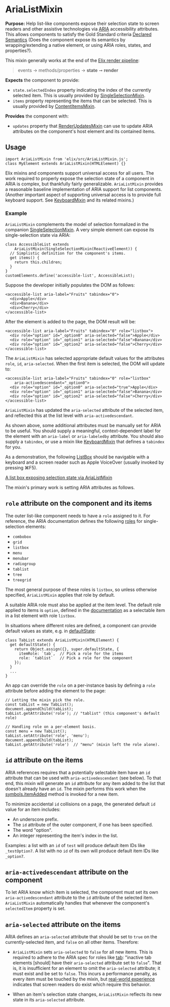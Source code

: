 # AriaListMixin

**Purpose:** Help list-like components expose their selection state to screen readers and other assistive technologies via [ARIA](https://developer.mozilla.org/en-US/docs/Web/Accessibility/ARIA) accessibility attributes. This allows components to satisfy the Gold Standard criteria [Declared Semantics](https://github.com/webcomponents/gold-standard/wiki/Declared-Semantics)
(Does the component expose its semantics by wrapping/extending a native element, or using ARIA roles, states, and properties?).

This mixin generally works at the end of the [Elix render pipeline](/documentation#elix-render-pipeline):

> events → methods/properties → **state** ➞ **render**

**Expects** the component to provide:
* `state.selectedIndex` property indicating the index of the currently selected item. This is usually provided by [SingleSelectionMixin](SingleSelectionMixin).
* `items` property representing the items that can be selected. This is usually provided by [ContentItemsMixin](ContentItemsMixin).

**Provides** the component with:
* `updates` property that [RenderUpdatesMixin](RenderUpdatesMixin) can use to update ARIA attributes on the component's host element and its contained items.


## Usage

    import AriaListMixin from 'elix/src/AriaListMixin.js';
    class MyElement extends AriaListMixin(HTMLElement) {}

Elix mixins and components support universal access for all users. The work required to properly expose the selection state of a component in ARIA is complex, but thankfully fairly generalizable. `AriaListMixin` provides a reasonable baseline implementation of ARIA support for list components. (Another important aspect of supporting universal access is to provide full keyboard support. See [KeyboardMixin](KeyboardMixin) and its related mixins.)


### Example

`AriaListMixin` complements the model of selection formalized in the companion [SingleSelectionMixin](SingleSelectionMixin). A very simple element can expose its single-selection state via ARIA:

    class AccessibleList extends
        AriaListMixin(SingleSelectionMixin(ReactiveElement)) {
      // Simplistic definition for the component's items.
      get items() {
        return this.children;
      }
    }
    customElements.define('accessible-list', AccessibleList);

Suppose the developer initially populates the DOM as follows:

    <accessible-list aria-label="Fruits" tabindex="0">
      <div>Apple</div>
      <div>Banana</div>
      <div>Cherry</div>
    </accessible-list>

After the element is added to the page, the DOM result will be:

    <accessible-list aria-label="Fruits" tabindex="0" role="listbox">
      <div role="option" id="_option0" aria-selected="false">Apple</div>
      <div role="option" id="_option1" aria-selected="false">Banana</div>
      <div role="option" id="_option2" aria-selected="false">Cherry</div>
    </accessible-list>

The `AriaListMixin` has selected appropriate default values for the attributes `role`, `id`, `aria-selected`. When the first item is selected, the DOM will update to:

    <accessible-list aria-label="Fruits" tabindex="0" role="listbox"
        aria-activedescendant="_option0">
      <div role="option" id="_option0" aria-selected="true">Apple</div>
      <div role="option" id="_option1" aria-selected="false">Banana</div>
      <div role="option" id="_option2" aria-selected="false">Cherry</div>
    </accessible-list>

`AriaListMixin` has updated the `aria-selected` attribute of the selected item, and reflected this at the list level with `aria-activedescendant`.

As shown above, some additional attributes must be manually set for ARIA to be useful. You should supply a meaningful, context-dependent label for the element with an `aria-label` or `aria-labeledby` attribute. You should also supply a `tabindex`, or use a mixin like [KeyboardMixin](KeyboardMixin) that defines a `tabindex` for you.

As a demonstration, the following [ListBox](ListBox) should be navigable with a keyboard and a screen reader such as Apple VoiceOver (usually invoked by pressing ⌘F5).

[A list box exposing selection state via AriaListMixin](/demos/listBox.html)

The mixin's primary work is setting ARIA attributes as follows.


## `role` attribute on the component and its items

The outer list-like component needs to have a `role` assigned to it. For reference, the ARIA documentation defines the following [roles](https://www.w3.org/TR/wai-aria/roles) for single-selection elements:

* `combobox`
* `grid`
* `listbox`
* `menu`
* `menubar`
* `radiogroup`
* `tablist`
* `tree`
* `treegrid`

The most general purpose of these roles is `listbox`, so unless otherwise specified, `AriaListMixin` applies that role by default.

A suitable ARIA role must also be applied at the item level. The default role applied to items is `option`, defined in the [documentation](https://www.w3.org/TR/wai-aria/roles#option) as a selectable item in a list element with role `listbox`.

In situations where different roles are defined, a component can provide default values as state, e.g. in [defaultState](ReactiveMixin#defaultState):

    class TabList extends AriaListMixin(HTMLElement) {
      get defaultState() {
        return Object.assign({}, super.defaultState, {
          itemRole: `tab`,  // Pick a role for the items
          role: `tablist`   // Pick a role for the component
        });
      }
      ...
    }

An app can override the `role` on a per-instance basis by defining a `role` attribute before adding the element to the page:

    // Letting the mixin pick the role.
    const tabList = new TabList();
    document.appendChild(tabList);
    tabList.getAttribute('role'); // "tablist" (this component's default role)

    // Handling role on a per-element basis.
    const menu = new TabList();
    tabList.setAttribute('role', 'menu');
    document.appendChild(tabList);
    tabList.getAttribute('role')  // "menu" (mixin left the role alone).


## `id` attribute on the items

ARIA references requires that a potentially selectable item have an `id` attribute that can be used with `aria-activedescendant` (see below). To that end, this mixin will generate an `id` attribute for any item added to the list that doesn't already have an `id`. The mixin performs this work when the [symbols.itemAdded](symbols#itemAdded) method is invoked for a new item.

To minimize accidental `id` collisions on a page, the generated default `id` value for an item includes:

* An underscore prefix.
* The `id` attribute of the outer component, if one has been specified.
* The word "option".
* An integer representing the item's index in the list.

Examples: a list with an `id` of `test` will produce default item IDs like `_testOption7`. A list with no `id` of its own will produce default item IDs like `_option7`.


## `aria-activedescendant` attribute on the component

To let ARIA know which item is selected, the component must set its own `aria-activedescendant` attribute to the `id` attribute of the selected item. `AriaListMixin` automatically handles that whenever the component's `selectedItem` property is set.


## `aria-selected` attribute on the items

ARIA defines an `aria-selected` attribute that should be set to `true` on the currently-selected item, and `false` on all other items. Therefore:

* `AriaListMixin` sets `aria-selected` to `false` for all new items. This
  is required to adhere to the ARIA spec for roles like
  [tab](https://www.w3.org/TR/wai-aria-1.1/#tab): "inactive tab elements
  [should] have their `aria-selected` attribute set to `false`". That is, it is
  insufficient for an element to omit the `aria-selected` attribute; it must
  exist and be set to `false`. This incurs a performance penalty, as every item
  must be touched by the mixin, but [real-world
  experience](https://github.com/PolymerElements/paper-tabs/issues/176)
  indicates that screen readers do exist which require this behavior.

* When an item's selection state changes, `AriaListMixin` reflects
  its new state in its `aria-selected` attribute.
